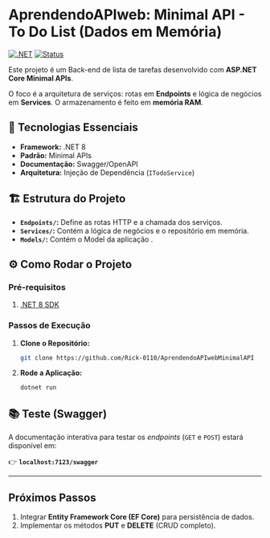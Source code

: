 # AprendendoAPIweb: Minimal API - To Do List (Dados em Memória)

[![.NET](https://img.shields.io/badge/.NET-8-blue.svg)](https://dotnet.microsoft.com/download/dotnet/8.0)
[![Status](https://img.shields.io/badge/Status-Funcional-brightgreen.svg)]()

Este projeto é um Back-end de lista de tarefas desenvolvido com **ASP.NET Core Minimal APIs**.

O foco é a arquitetura de serviços: rotas em **Endpoints** e lógica de negócios em **Services**. O armazenamento é feito em **memória RAM**.

## 🚀 Tecnologias Essenciais

* **Framework:** .NET 8
* **Padrão:** Minimal APIs
* **Documentação:** Swagger/OpenAPI
* **Arquitetura:** Injeção de Dependência (`ITodoService`)

## 🏗 Estrutura do Projeto

* **`Endpoints/`:** Define as rotas HTTP e a chamada dos serviços.
* **`Services/`:** Contém a lógica de negócios e o repositório em memória.
* **`Models/`:** Contém o Model da aplicação .

## ⚙️ Como Rodar o Projeto

### Pré-requisitos

1.  [.NET 8 SDK](https://dotnet.microsoft.com/download/dotnet/8.0)

### Passos de Execução

1.  **Clone o Repositório:**
    ```bash
    git clone https://github.com/Rick-0110/AprendendoAPIwebMinimalAPI
    ```
2.  **Rode a Aplicação:**
    ```bash
    dotnet run
    ```

## 📚 Teste (Swagger)

A documentação interativa para testar os *endpoints* (`GET` e `POST`) estará disponível em:

👉 **`localhost:7123/swagger`**

---

## Próximos Passos

1.  Integrar **Entity Framework Core (EF Core)** para persistência de dados.
2.  Implementar os métodos **PUT** e **DELETE** (CRUD completo).
